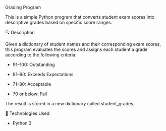 Grading Program

This is a simple Python program that converts student exam scores into descriptive grades based on specific score ranges.

🔍 Description

Given a dictionary of student names and their corresponding exam scores, this program evaluates the scores and assigns each student a grade according to the following criteria:

- 91–100: Outstanding

- 81–90: Exceeds Expectations

- 71–80: Acceptable

- 70 or below: Fail

The result is stored in a new dictionary called student_grades.

🚀 Technologies Used
- Python 3

